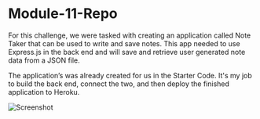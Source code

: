 # Module-11-Repo
 For this challenge, we were tasked with creating an application called Note Taker that can be used to write and save notes. This app needed to use Express.js in the back end and will save and retrieve user generated note data from a JSON file.

The application’s was already created for us in the Starter Code. It's my job to build the back end, connect the two, and then deploy the finished application to Heroku.

![Screenshot](src="https://user-images.githubusercontent.com/108111169/191650560-816913ee-fcd5-4740-aead-412e28849528.png">)
